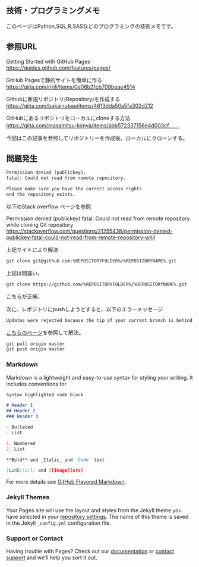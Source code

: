 ## 技術・プログラミングメモ　

このページはPython,SQL,R,SASなどのプログラミングの技術メモです。

## 参照URL
Getting Started with GitHub Pages
https://guides.github.com/features/pages/

GitHub Pagesで静的サイトを簡単に作る
https://qiita.com/ririli/items/0e06b21cb709beae4514

Githubに新規リポジトリ(Repository)を作成する
https://qiita.com/bakainubau/items/4613dda50a5fa302d212

GitHubにあるリポジトリをローカルにcloneする方法
https://qiita.com/masamitsu-konya/items/abb572337156e4d003cf　　

今回はこの記事を参照してリポジトリーを作成後、ローカルにクローンする。

## 問題発生

```markdown
Permission denied (publickey).
fatal: Could not read from remote repository.

Please make sure you have the correct access rights
and the repository exists.
```

以下のStack overflow ページを参照

Permission denied (publickey) fatal: Could not read from remote repository. while cloning Git repository
https://stackoverflow.com/questions/21255438/permission-denied-publickey-fatal-could-not-read-from-remote-repository-whil

上記サイトにより解決
```markdown
git clone git@github.com:%REPOSITORYFOLDER%/%REPOSITORYNAME%.git
```
上記は間違い。
```markdown
git clone https://github.com/%REPOSITORYFOLDER%/%REPOSITORYNAME%.git
```
こちらが正解。

次に、レポジトリにpushしようとすると、以下のエラーメッセージ
```markdown
Updates were rejected because the tip of your current branch is behind
```
[こちらのページ](https://stackoverflow.com/questions/39399804/updates-were-rejected-because-the-tip-of-your-current-branch-is-behind/39414252)を参照して解決。

```markdown
git pull origin master
git push origin master
```

### Markdown

Markdown is a lightweight and easy-to-use syntax for styling your writing. It includes conventions for

```markdown
Syntax highlighted code block

# Header 1
## Header 2
### Header 3

- Bulleted
- List

1. Numbered
2. List

**Bold** and _Italic_ and `Code` text

[Link](url) and ![Image](src)
```

For more details see [GitHub Flavored Markdown](https://guides.github.com/features/mastering-markdown/).

### Jekyll Themes

Your Pages site will use the layout and styles from the Jekyll theme you have selected in your [repository settings](https://github.com/IsaacNakamura/programming_memo/settings). The name of this theme is saved in the Jekyll `_config.yml` configuration file.

### Support or Contact

Having trouble with Pages? Check out our [documentation](https://help.github.com/categories/github-pages-basics/) or [contact support](https://github.com/contact) and we’ll help you sort it out.
